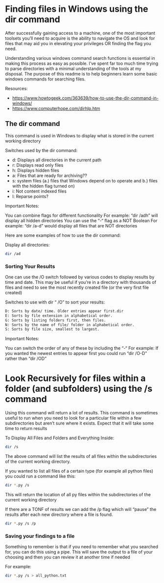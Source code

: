 # Finding files in Windows using the dir command


After successfully gaining access to a machine, one of the most important toolsets you’ll need to acquire is the ability to navigate the OS and look for files that may aid you in elevating your privileges OR finding the flag you need.


Understanding various windows command search functions is essential in making this process as easy as possible. I’ve spent far too much time trying to parse directories with a minimal understanding of the tools at my disposal. The purpose of this readme is to help beginners learn some basic windows commands for searching files.


Resources:
- https://www.howtogeek.com/363639/how-to-use-the-dir-command-in-windows/
- https://www.computerhope.com/dirhlp.htm
 

## The dir command

This command is used in Windows to display what is stored in the current working directory


Switches used by the dir command:

- d: Displays all directories in the current path
- r: Displays read only files
- h: Displays hidden files
- a: Files that are ready for archiving??
- s: system files (a.) files that Windows depend on to operate and b.) files with the hidden flag turned on)
- i: Not content indexed files
- l: Reparse points?
 

Important Notes:

You can combine flags for different functionality
For example: “dir /adh” will display all hidden directories
You can use the “-“ flag as a NOT Boolean
For example: “dir /a-d” would display all files that are NOT directories
 

Here are some examples of how to use the dir command:
 

Display all directories:

```bash
dir /ad
````

 

### Sorting Your Results

 

One can use the /O switch followed by various codes to display results by time and date. This may be useful if you’re in a directory with thousands of files and need to see the most recently created file (or the very first file created)
 

Switches to use with dir “ /O” to sort your results:

```bash
D: Sorts by date/ time. Older entries appear first.dir
E: Sorts by file extension in alphabetical order.
G: Sorts by listing folders first, then files.
N: Sorts by the name of file/ folder in alphabetical order.
S: Sorts by file size, smallest to largest.
```

Important Notes:

You can switch the order of any of these by including the “-“
For example: If you wanted the newest entries to appear first you could run “dir /O-D” rather than “dir /OD”
 
 

# Look Recursively for files within a folder (and subfolders) using the /s command


Using this command will return a lot of results.
This command is sometimes useful to run when you need to look for a particular file within a few subdirectories but aren’t sure where it exists. Expect that it will take some time to return results

To Display All Files and Folders and Everything Inside:


```bash
dir /s
```


The above command will list the results of all files within the subdirectories of the current working directory.


If you wanted to list all files of a certain type (for example all python files) you could run a command like this:

 

```bash
dir *.py /s
```


This will return the location of all py files within the subdirectories of the current working directory


If there are a TONF of results we can add the /p flag which will “pause” the results after each new directory where a file is found.

 

```bash
dir *.py /s /p
```


### Saving your findings to a file



Something to remember is that if you need to remember what you searched for, you can do this using a pipe. This will save the output to a file of your choosing and then you can review it at another time if needed

 

For example:

 

```bash
dir *.py /s > all_python.txt
```